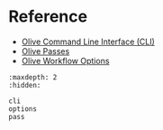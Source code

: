 # Reference

- [Olive Command Line Interface (CLI)](cli)
- [Olive Passes](pass)
- [Olive Workflow Options](options)

<!-- Required by sphinx -->
```{toctree}
:maxdepth: 2
:hidden:

cli
options
pass
```
